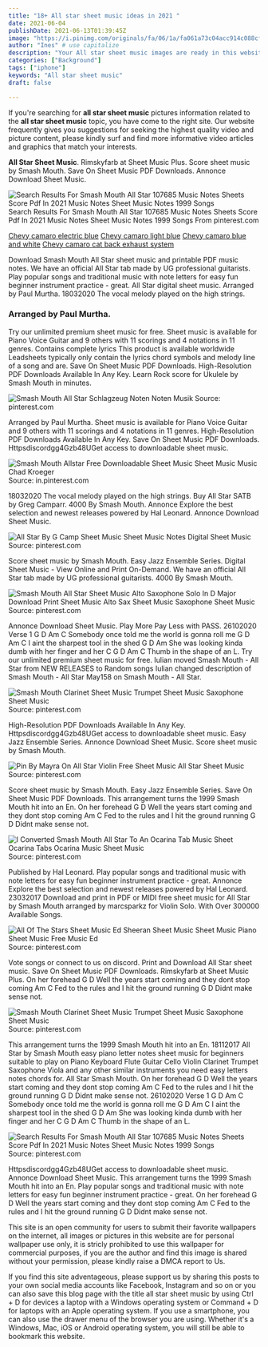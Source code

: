 ```yaml
---
title: "18+ All star sheet music ideas in 2021 "
date: 2021-06-04
publishDate: 2021-06-13T01:39:45Z
image: "https://i.pinimg.com/originals/fa/06/1a/fa061a73c04acc914c088cf1fa1f314d.png"
author: "Ines" # use capitalize
description: "Your All star sheet music images are ready in this website. All star sheet music are a topic that is being searched for and liked by netizens today. You can Get the All star sheet music files here. Find and Download all royalty-free photos and vectors."
categories: ["Background"]
tags: ["iphone"]
keywords: "All star sheet music"
draft: false

---
```


If you're searching for **all star sheet music** pictures information related to the **all star sheet music** topic, you have come to the right  site.  Our website frequently  gives you  suggestions  for seeking  the highest  quality video and picture  content, please kindly surf and find more informative video articles and graphics  that match your interests.

**All Star Sheet Music**. Rimskyfarb at Sheet Music Plus. Score sheet music by Smash Mouth. Save On Sheet Music PDF Downloads. Annonce Download Sheet Music.

![Search Results For Smash Mouth All Star 107685 Music Notes Sheets Score Pdf In 2021 Music Notes Sheet Music Notes 1999 Songs](https://i.pinimg.com/originals/fa/06/1a/fa061a73c04acc914c088cf1fa1f314d.png "Search Results For Smash Mouth All Star 107685 Music Notes Sheets Score Pdf In 2021 Music Notes Sheet Music Notes 1999 Songs")
Search Results For Smash Mouth All Star 107685 Music Notes Sheets Score Pdf In 2021 Music Notes Sheet Music Notes 1999 Songs From pinterest.com

[Chevy camaro electric blue](/chevy-camaro-electric-blue/)
[Chevy camaro light blue](/chevy-camaro-light-blue/)
[Chevy camaro blue and white](/chevy-camaro-blue-and-white/)
[Chevy camaro cat back exhaust system](/chevy-camaro-cat-back-exhaust-system/)

Download Smash Mouth All Star sheet music and printable PDF music notes. We have an official All Star tab made by UG professional guitarists. Play popular songs and traditional music with note letters for easy fun beginner instrument practice - great. All Star digital sheet music. Arranged by Paul Murtha. 18032020 The vocal melody played on the high strings.

### Arranged by Paul Murtha.

Try our unlimited premium sheet music for free. Sheet music is available for Piano Voice Guitar and 9 others with 11 scorings and 4 notations in 11 genres. Contains complete lyrics This product is available worldwide Leadsheets typically only contain the lyrics chord symbols and melody line of a song and are. Save On Sheet Music PDF Downloads. High-Resolution PDF Downloads Available In Any Key. Learn Rock score for Ukulele by Smash Mouth in minutes.


![Smash Mouth All Star Schlagzeug Noten Noten Musik](https://i.pinimg.com/originals/f5/f5/86/f5f58675d8cda7741a060ef418269224.png "Smash Mouth All Star Schlagzeug Noten Noten Musik")
Source: pinterest.com

Arranged by Paul Murtha. Sheet music is available for Piano Voice Guitar and 9 others with 11 scorings and 4 notations in 11 genres. High-Resolution PDF Downloads Available In Any Key. Save On Sheet Music PDF Downloads. Httpsdiscordgg4Gzb48UGet access to downloadable sheet music.

![Smash Mouth Allstar Free Downloadable Sheet Music Sheet Music Music Chad Kroeger](https://i.pinimg.com/236x/ab/2a/0b/ab2a0bab7f8b2550ce0b34919bdc2e26.jpg "Smash Mouth Allstar Free Downloadable Sheet Music Sheet Music Music Chad Kroeger")
Source: in.pinterest.com

18032020 The vocal melody played on the high strings. Buy All Star SATB by Greg Camparr. 4000 By Smash Mouth. Annonce Explore the best selection and newest releases powered by Hal Leonard. Annonce Download Sheet Music.

![All Star By G Camp Sheet Music Sheet Music Notes Digital Sheet Music](https://i.pinimg.com/originals/78/76/0d/78760d8ef1ea0712ad3564364e00a88e.png "All Star By G Camp Sheet Music Sheet Music Notes Digital Sheet Music")
Source: pinterest.com

Score sheet music by Smash Mouth. Easy Jazz Ensemble Series. Digital Sheet Music - View Online and Print On-Demand. We have an official All Star tab made by UG professional guitarists. 4000 By Smash Mouth.

![Smash Mouth All Star Sheet Music Alto Saxophone Solo In D Major Download Print Sheet Music Alto Sax Sheet Music Saxophone Sheet Music](https://i.pinimg.com/originals/d2/4a/94/d24a949fc6655b14f00ad2fb0699e593.gif "Smash Mouth All Star Sheet Music Alto Saxophone Solo In D Major Download Print Sheet Music Alto Sax Sheet Music Saxophone Sheet Music")
Source: pinterest.com

Annonce Download Sheet Music. Play More Pay Less with PASS. 26102020 Verse 1 G D Am C Somebody once told me the world is gonna roll me G D Am C I aint the sharpest tool in the shed G D Am She was looking kinda dumb with her finger and her C G D Am C Thumb in the shape of an L. Try our unlimited premium sheet music for free. Iulian moved Smash Mouth - All Star from NEW RELEASES to Random songs Iulian changed description of Smash Mouth - All Star May158 on Smash Mouth - All Star.

![Smash Mouth Clarinet Sheet Music Trumpet Sheet Music Saxophone Sheet Music](https://i.pinimg.com/236x/87/98/bb/8798bb324dfceb29e358c536f508f66e.jpg "Smash Mouth Clarinet Sheet Music Trumpet Sheet Music Saxophone Sheet Music")
Source: pinterest.com

High-Resolution PDF Downloads Available In Any Key. Httpsdiscordgg4Gzb48UGet access to downloadable sheet music. Easy Jazz Ensemble Series. Annonce Download Sheet Music. Score sheet music by Smash Mouth.

![Pin By Mayra On All Star Violin Free Sheet Music All Star Sheet Music](https://i.pinimg.com/originals/06/49/c6/0649c67851dbda899cdd8e6d0ac49b53.png "Pin By Mayra On All Star Violin Free Sheet Music All Star Sheet Music")
Source: pinterest.com

Score sheet music by Smash Mouth. Easy Jazz Ensemble Series. Save On Sheet Music PDF Downloads. This arrangement turns the 1999 Smash Mouth hit into an En. On her forehead G D Well the years start coming and they dont stop coming Am C Fed to the rules and I hit the ground running G D Didnt make sense not.

![I Converted Smash Mouth All Star To An Ocarina Tab Music Sheet Ocarina Tabs Ocarina Music Sheet Music](https://i.pinimg.com/originals/64/08/71/640871eb41a55e6e006acc57254494b5.jpg "I Converted Smash Mouth All Star To An Ocarina Tab Music Sheet Ocarina Tabs Ocarina Music Sheet Music")
Source: pinterest.com

Published by Hal Leonard. Play popular songs and traditional music with note letters for easy fun beginner instrument practice - great. Annonce Explore the best selection and newest releases powered by Hal Leonard. 23032017 Download and print in PDF or MIDI free sheet music for All Star by Smash Mouth arranged by marcsparkz for Violin Solo. With Over 300000 Available Songs.

![All Of The Stars Sheet Music Ed Sheeran Sheet Music Sheet Music Piano Sheet Music Free Music Ed](https://i.pinimg.com/originals/fe/00/af/fe00aff081df1433cbe763fdfda18866.jpg "All Of The Stars Sheet Music Ed Sheeran Sheet Music Sheet Music Piano Sheet Music Free Music Ed")
Source: pinterest.com

Vote songs or connect to us on discord. Print and Download All Star sheet music. Save On Sheet Music PDF Downloads. Rimskyfarb at Sheet Music Plus. On her forehead G D Well the years start coming and they dont stop coming Am C Fed to the rules and I hit the ground running G D Didnt make sense not.

![Smash Mouth Clarinet Sheet Music Trumpet Sheet Music Saxophone Sheet Music](https://i.pinimg.com/originals/87/98/bb/8798bb324dfceb29e358c536f508f66e.png "Smash Mouth Clarinet Sheet Music Trumpet Sheet Music Saxophone Sheet Music")
Source: pinterest.com

This arrangement turns the 1999 Smash Mouth hit into an En. 18112017 All Star by Smash Mouth easy piano letter notes sheet music for beginners suitable to play on Piano Keyboard Flute Guitar Cello Violin Clarinet Trumpet Saxophone Viola and any other similar instruments you need easy letters notes chords for. All Star Smash Mouth. On her forehead G D Well the years start coming and they dont stop coming Am C Fed to the rules and I hit the ground running G D Didnt make sense not. 26102020 Verse 1 G D Am C Somebody once told me the world is gonna roll me G D Am C I aint the sharpest tool in the shed G D Am She was looking kinda dumb with her finger and her C G D Am C Thumb in the shape of an L.

![Search Results For Smash Mouth All Star 107685 Music Notes Sheets Score Pdf In 2021 Music Notes Sheet Music Notes 1999 Songs](https://i.pinimg.com/originals/fa/06/1a/fa061a73c04acc914c088cf1fa1f314d.png "Search Results For Smash Mouth All Star 107685 Music Notes Sheets Score Pdf In 2021 Music Notes Sheet Music Notes 1999 Songs")
Source: pinterest.com

Httpsdiscordgg4Gzb48UGet access to downloadable sheet music. Annonce Download Sheet Music. This arrangement turns the 1999 Smash Mouth hit into an En. Play popular songs and traditional music with note letters for easy fun beginner instrument practice - great. On her forehead G D Well the years start coming and they dont stop coming Am C Fed to the rules and I hit the ground running G D Didnt make sense not.

This site is an open community for users to submit their favorite wallpapers on the internet, all images or pictures in this website are for personal wallpaper use only, it is stricly prohibited to use this wallpaper for commercial purposes, if you are the author and find this image is shared without your permission, please kindly raise a DMCA report to Us.

If you find this site adventageous, please support us by sharing this posts to your own social media accounts like Facebook, Instagram and so on or you can also save this blog page with the title all star sheet music by using Ctrl + D for devices a laptop with a Windows operating system or Command + D for laptops with an Apple operating system. If you use a smartphone, you can also use the drawer menu of the browser you are using. Whether it's a Windows, Mac, iOS or Android operating system, you will still be able to bookmark this website.
